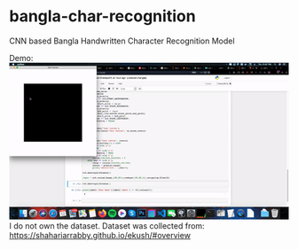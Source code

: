 # bangla-char-recognition
CNN based Bangla Handwritten Character Recognition Model

Demo:
<img src="https://github.com/kabiiir23/bangla-char-recognition/blob/master/ezgif-7-922a59059aea.gif" />
I do not own the dataset. 
Dataset was collected from: https://shahariarrabby.github.io/ekush/#overview

